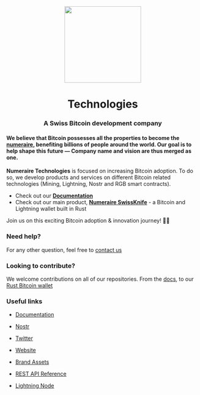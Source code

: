 <div align="center">
  <img src="https://numeraire.fra1.cdn.digitaloceanspaces.com/development/LOGO_FULL_PNG_color_dark_40ed6f942b.png" height="200"/>
  <h1>Technologies</h1>
  <h3>A Swiss Bitcoin development company</h3>
</div>

#### ​We believe that Bitcoin possesses all the properties to become the [numeraire](https://en.wikipedia.org/wiki/Num%C3%A9raire), benefiting billions of people around the world. Our goal is to help shape this future — Company name and vision are thus merged as one.

**Numeraire Technologies** is focused on increasing Bitcoin adoption. To do so, we develop products and services on different Bitcoin related technologies (Mining, Lightning, Nostr and RGB smart contracts).

- Check out our **[Documentation](https://docs.numeraire.tech)**
- Check out our main product, **[Numeraire SwissKnife](https://github.com/bitcoin-numeraire/swissknife)** - a Bitcoin and Lightning wallet built in Rust

Join us on this exciting Bitcoin adoption & innovation journey! 🚀🌌

### Need help?

For any other question, feel free to [contact us](https://numeraire.tech/contact)

### Looking to contribute?

We welcome contributions on all of our repositories. From the [docs](https://github.com/bitcoin-numeraire/doc), to our [Rust Bitcoin wallet](https://github.com/bitcoin-numeraire/swissknife)  

### Useful links

- [Documentation](https://docs.numeraire.tech)

- [Nostr](https://nostr.com/npub1m8pwckdf3n5lyd2m463ad3u4kk98qmwfs9s7hrmj6knd07frenlsfr0uje)

- [Twitter](http://x.com/NumeraireBTC)

- [Website](https://numeraire.tech)

- [Brand Assets](https://numeraire.tech/brand-assets)

- [REST API Reference](https://api.numeraire.tech/docs)

- [Lightning Node](https://amboss.space/node/02fc22cb2dd9c71b39ad246ae206259376e0127cce2192d4061abd0172b53f391b)
